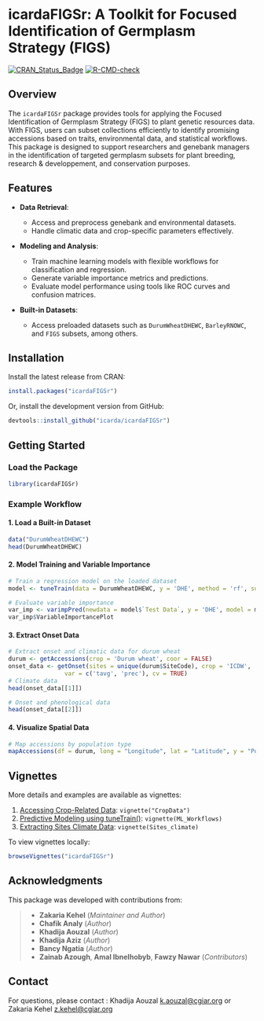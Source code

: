 # icardaFIGSr: A Toolkit for Focused Identification of Germplasm Strategy (FIGS)

[![CRAN_Status_Badge](https://www.r-pkg.org/badges/version/icardaFIGSr)](https://CRAN.R-project.org/package=icardaFIGSr)
[![R-CMD-check](https://badges.cranchecks.info/summary/icardaFIGSr.svg)](https://cran.r-project.org/web/checks/check_results_icardaFIGSr.html)

## Overview

The `icardaFIGSr` package provides tools for applying the Focused Identification of Germplasm Strategy (FIGS) to plant genetic resources data. With FIGS, users can subset collections efficiently to identify promising accessions based on traits, environmental data, and statistical workflows. This package is designed to support researchers and genebank managers in the identification of targeted germplasm subsets for plant breeding, research & developpement, and conservation purposes.

## Features

- **Data Retrieval**:
  - Access and preprocess genebank and environmental datasets.
  - Handle climatic data and crop-specific parameters effectively.

- **Modeling and Analysis**:
  - Train machine learning models with flexible workflows for classification and regression.
  - Generate variable importance metrics and predictions.
  - Evaluate model performance using tools like ROC curves and confusion matrices.

- **Built-in Datasets**:
  - Access preloaded datasets such as `DurumWheatDHEWC`, `BarleyRNOWC`, and `FIGS` subsets, among others.

## Installation

Install the latest release from CRAN:

```R
install.packages("icardaFIGSr")
```

Or, install the development version from GitHub:

```R
devtools::install_github("icarda/icardaFIGSr")
```

## Getting Started

### Load the Package

```R
library(icardaFIGSr)
```

### Example Workflow

#### 1. Load a Built-in Dataset

```R
data("DurumWheatDHEWC")
head(DurumWheatDHEWC)
```

#### 2. Model Training and Variable Importance

```R
# Train a regression model on the loaded dataset
model <- tuneTrain(data = DurumWheatDHEWC, y = 'DHE', method = 'rf', summary = defaultSummary, classProbs = FALSE)

# Evaluate variable importance
var_imp <- varimpPred(newdata = model$`Test Data`, y = 'DHE', model = model$Training)
var_imp$VariableImportancePlot
```

#### 3. Extract Onset Data

```R
# Extract onset and climatic data for durum wheat
durum <- getAccessions(crop = 'Durum wheat', coor = FALSE)
onset_data <- getOnset(sites = unique(durum$SiteCode), crop = 'ICDW',
                var = c('tavg', 'prec'), cv = TRUE)
# Climate data
head(onset_data[[1]])

# Onset and phenological data
head(onset_data[[2]])
```

#### 4. Visualize Spatial Data

```R
# Map accessions by population type
mapAccessions(df = durum, long = "Longitude", lat = "Latitude", y = "PopulationType")
```

## Vignettes

More details and examples are available as vignettes:

1. [Accessing Crop-Related Data](articles/CropData.html): `vignette("CropData")`
2. [Predictive Modeling using tuneTrain()](articles/ML_Workflows.html): `vignette(ML_Workflows)`
3. [Extracting Sites Climate Data](articles/Sites_climate.html): `vignette(Sites_climate)`

To view vignettes locally:

```R
browseVignettes("icardaFIGSr")
```

## Acknowledgments

This package was developed with contributions from:

> * **Zakaria Kehel** (*Maintainer and Author*)
> * **Chafik Analy** (*Author*)
> * **Khadija Aouzal** (*Author*)
> * **Khadija Aziz** (*Author*)
> * **Bancy Ngatia** (*Author*)
> * **Zainab Azough**, **Amal Ibnelhobyb**, **Fawzy Nawar** (*Contributors*)

## Contact

For questions, please contact : Khadija Aouzal [k.aouzal@cgiar.org](mailto:k.aouzal@cgiar.org) or Zakaria Kehel [z.kehel@cgiar.org](mailto:z.kehel@cgiar.org)

